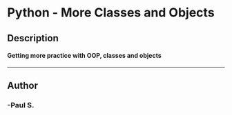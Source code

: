 # Python - More Classes and Objects
## Description 
#### Getting more practice with OOP, classes and objects
 --- 
## Author 
### -Paul S.